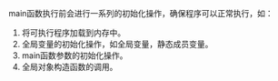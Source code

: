 main函数执行前会进行一系列的初始化操作，确保程序可以正常执行，如：
1. 将可执行程序加载到内存中。
2. 全局变量的初始化操作，如全局变量，静态成员变量。
3. main函数参数的初始化操作。
4. 全局对象构造函数的调用。